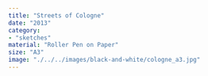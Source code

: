 ```yaml
---
title: "Streets of Cologne"
date: "2013"
category: 
- "sketches"
material: "Roller Pen on Paper"
size: "A3"
image: "./../../images/black-and-white/cologne_a3.jpg"
---
```

